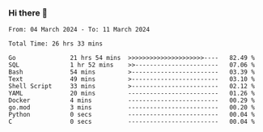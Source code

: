 ### Hi there 👋

<!--
**zhumeme/zhumeme** is a ✨ _special_ ✨ repository because its `README.md` (this file) appears on your GitHub profile.

Here are some ideas to get you started:

- 🔭 I’m currently working on ...
- 🌱 I’m currently learning ...
- 👯 I’m looking to collaborate on ...
- 🤔 I’m looking for help with ...
- 💬 Ask me about ...
- 📫 How to reach me: ...
- 😄 Pronouns: ...
- ⚡ Fun fact: ...
-->

<!--START_SECTION:waka-->

```all_time
From: 04 March 2024 - To: 11 March 2024

Total Time: 26 hrs 33 mins

Go               21 hrs 54 mins  >>>>>>>>>>>>>>>>>>>>>----   82.49 %
SQL              1 hr 52 mins    >>-----------------------   07.06 %
Bash             54 mins         >------------------------   03.39 %
Text             49 mins         >------------------------   03.10 %
Shell Script     33 mins         >------------------------   02.12 %
YAML             20 mins         -------------------------   01.26 %
Docker           4 mins          -------------------------   00.29 %
go.mod           3 mins          -------------------------   00.20 %
Python           0 secs          -------------------------   00.04 %
C                0 secs          -------------------------   00.04 %
```

<!--END_SECTION:waka-->
